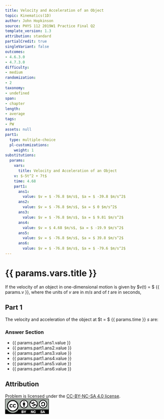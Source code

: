 ```yaml
---
title: Velocity and Acceleration of an Object
topic: Kinematics(1D)
author: John Hopkinson
source: PHYS 112 2019W1 Practice Final Q2
template_version: 1.3
attribution: standard
partialCredit: true
singleVariant: false
outcomes:
- 4.6.3.0
- 4.7.3.0
difficulty:
- medium
randomization:
- 2
taxonomy:
- undefined
span:
- chapter
length:
- average
tags:
- PW
assets: null
part1:
  type: multiple-choice
  pl-customizations:
    weight: 1
substitutions:
  params:
    vars:
      title: Velocity and Acceleration of an Object
    v: $-5t^2 + 7t$
    time: 4.68
    part1:
      ans1:
        value: $v = $ -76.8 $m/s$, $a = $ -39.8 $m/s^2$
      ans2:
        value: $v = $ -76.8 $m/s$, $a = $ 0 $m/s^2$
      ans3:
        value: $v = $ -76.8 $m/s$, $a = $ 9.81 $m/s^2$
      ans4:
        value: $v = $ 4.68 $m/s$, $a = $ -19.9 $m/s^2$
      ans5:
        value: $v = $ -76.8 $m/s$, $a = $ 39.8 $m/s^2$
      ans6:
        value: $v = $ -76.8 $m/s$, $a = $ -79.6 $m/s^2$
---
```

# {{ params.vars.title }}
If the velocity of an object in one-dimensional motion is given by $v(t) = $ {{ params.v }}, where the units of $v$ are in $m/s$ and of $t$ are in seconds,

## Part 1

The velocity and acceleration of the object at $t = $ {{ params.time }} $s$ are:

### Answer Section

- {{ params.part1.ans1.value }}
- {{ params.part1.ans2.value }}
- {{ params.part1.ans3.value }}
- {{ params.part1.ans4.value }}
- {{ params.part1.ans5.value }}
- {{ params.part1.ans6.value }}

## Attribution

Problem is licensed under the [CC-BY-NC-SA 4.0 license](https://creativecommons.org/licenses/by-nc-sa/4.0/).<br> ![The Creative Commons 4.0 license requiring attribution-BY, non-commercial-NC, and share-alike-SA license.](https://raw.githubusercontent.com/firasm/bits/master/by-nc-sa.png)
